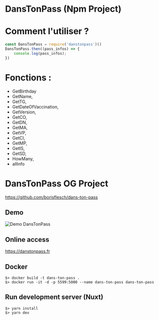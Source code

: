 # DansTonPass (Npm Project)
# Comment l'utiliser ? 
```js
const DansTonPass = require('danstonpass')()
DansTonPass.then((pass_infos) => {
    console.log(pass_infos);
})
````
# Fonctions : 
- GetBirthday
- GetName,
- GetTG,
- GetDateOfVaccination,
- GetVersion,
- GetCO,
- GetDN,
- GetMA,
- GetVP,
- GetCI,
- GetMP,
- GetIS,
- GetSD,
- HowMany,
- allInfo
# DansTonPass OG Project
https://github.com/borisflesch/dans-ton-pass
## Demo

![Demo DansTonPass](https://github.com/borisflesch/dans-ton-pass/blob/main/static/demo.jpg?raw=true "Demo DansTonPass")

## Online access

https://danstonpass.fr


## Docker

```
$> docker build -t dans-ton-pass .
$> docker run -it -d -p 5599:5000 --name dans-ton-pass dans-ton-pass
```

## Run development server (Nuxt)

```
$> yarn install
$> yarn dev
```
